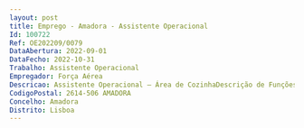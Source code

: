 ```yaml
--- 
layout: post
title: Emprego - Amadora - Assistente Operacional
Id: 100722
Ref: OE202209/0079
DataAbertura: 2022-09-01
DataFecho: 2022-10-31
Trabalho: Assistente Operacional
Empregador: Força Aérea
Descricao: Assistente Operacional – Área de CozinhaDescrição de Funções Executar a partir da consulta da ementa ou instruções recebidas, as tarefas necessárias à confeção dos alimentos em recipientes apropriados, vigiar a evolução dos cozinhados a fim de proceder à correção dos temperos ou da temperatura, empratar os alimentos cozinhados e proceder à sua guarnição, zelar pela limpeza da cozinha e seus utensílios.Postos de Trabalho a preencher   (01) Aeródromo de Manobra n.º 1 Ovar   (01) Aeródromo de Trânsito n.º 1 Figo Maduro   (01) Campo de Tiro Samora Correia   (01) Centro de Formação Militar e Técnica da Força Aérea Ota   (01) Depósito Geral de Material da Força Aérea Alverca   (01) Base Aérea n.º 1 Pêro Pinheiro   (01) Base Aérea n.º 4, sita em Lajes, Região Autónoma dos Açores – Ilha Terceira   (01) Base Aérea n.º 5 Monte Real   (01) Base Aérea n.º 6 Montijo,  (01) Base Aérea n.º 11 Beja   (02) Unidade de Apoio a Lisboa Alfragide.
CodigoPostal: 2614-506 AMADORA
Concelho: Amadora
Distrito: Lisboa
--- 
```

